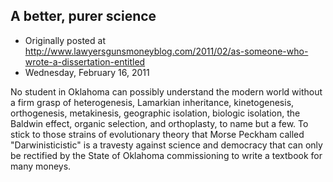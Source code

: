 ## A better, purer science

 * Originally posted at http://www.lawyersgunsmoneyblog.com/2011/02/as-someone-who-wrote-a-dissertation-entitled
 * Wednesday, February 16, 2011

No student in Oklahoma can possibly understand the modern world without a firm grasp of heterogenesis, Lamarkian inheritance, kinetogenesis, orthogenesis, metakinesis, geographic isolation, biologic isolation, the Baldwin effect, organic selection, and orthoplasty, to name but a few.  To stick to those strains of evolutionary theory that Morse Peckham called "Darwinisticistic" is a travesty against science and democracy that can only be rectified by the State of Oklahoma commissioning to write a textbook for many moneys.